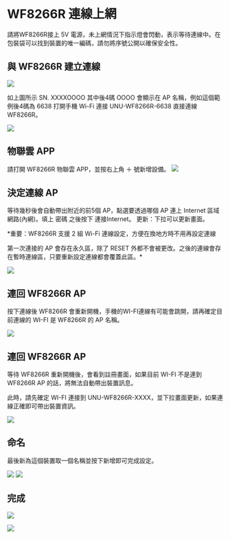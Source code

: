 
# WF8266R 連線上網
請將WF8266R接上 5V 電源，未上網情況下指示燈會閃動，表示等待連線中。在包裝袋可以找到裝置的唯一編碼，請勿將序號公開以確保安全性。
## 與 WF8266R 建立連線


![](WFQRCode.png)

如上圖所示 SN. XXXXOOOO 其中後4碼 OOOO 會顯示在 AP 名稱，例如這個範例後4碼為 6638 打開手機 Wi-Fi 連接 UNU-WF8266R-6638 直接連線 WF8266R。

![](App_Serial_1.png)

## 物聯雲 APP
請打開 WF8266R 物聯雲 APP，並按右上角 ＋ 號新增設備。
![](App_Serial_2.png)

## 決定連線 AP 
等待幾秒後會自動帶出附近的前5個 AP，點選要透過哪個 AP 連上 Internet 區域網路(內網)。填上 密碼 之後按下 連接Internet。
更新：下拉可以更新畫面。

*重要：WF8266R 支援 2 組 Wi-Fi 連線設定，方便在換地方時不用再設定連線

第一次連接的 AP 會存在永久區，除了 RESET 外都不會被更改。之後的連線會存在暫時連線區，只要重新設定連線都會覆蓋此區。*

![](App_Serial_3.png)

## 連回 WF8266R AP
按下連線後 WF8266R 會重新開機，手機的WI-FI連線有可能會跳開，請再確定目前連線的 WI-FI 是 WF8266R 的 AP 名稱。

![](App_Serial_4.png)

## 連回 WF8266R AP
等待 WF8266R 重新開機後，會看到註冊畫面，如果目前 WI-FI 不是連到 WF8266R AP 的話，將無法自動帶出裝置訊息。

此時，請先確定 WI-FI 連接到 UNU-WF8266R-XXXX，並下拉畫面更新，如果連線正確即可帶出裝置資訊。

![](App_Serial_5.png)

## 命名
最後新為這個裝置取一個名稱並按下新增即可完成設定。

![](App_Serial_6.png)
![](App_Serial_7.png)
## 完成
![](App_Serial_8.png)

![](App_Serial_9.png)
